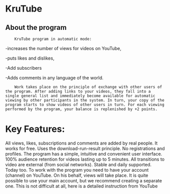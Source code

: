 # KruTube
## About the program
        KruTube program in automatic mode:

-increases the number of views for videos on YouTube,

-puts likes and dislikes,

-Add subscribers

-Adds comments in any language of the world.
        
        Work takes place on the principle of exchange with other users of the program. After adding links to your videos, they fall into a single general list and immediately become available for automatic viewing by other participants in the system. In turn, your copy of the program starts to show videos of other users in turn. For each viewing performed by the program, your balance is replenished by +2 points.
# Key Features:
All views, likes, subscriptions and comments are added by real people.
It works for free.
Uses the download-run-result principle. No registrations and profiles.
The program has a simple, intuitive and convenient user interface.
100% audience retention for videos lasting up to 5 minutes.
All transitions to video are external (from social networks).
Stable and daily supported. Today too.
  To work with the program you need to have your account (channel) on YouTube. On his behalf, views will take place. It is quite possible to use your main account, but we recommend creating a separate one. This is not difficult at all, here is a detailed instruction from YouTube
 

